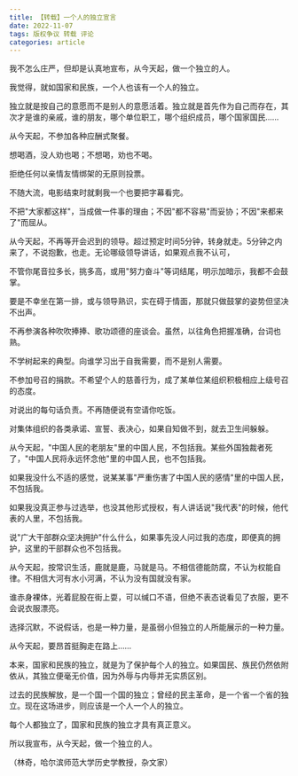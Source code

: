 ```yaml
---
title: 【转载】一个人的独立宣言
date: 2022-11-07
tags: 版权争议 转载 评论
categories: article
---
```


我不怎么庄严，但却是认真地宣布，从今天起，做一个独立的人。

我觉得，就如国家和民族，一个人也该有一个人的独立。

独立就是按自己的意愿而不是别人的意愿活着。独立就是首先作为自己而存在，其次才是谁的亲戚，谁的朋友，哪个单位职工，哪个组织成员，哪个国家国民……

从今天起，不参加各种应酬式聚餐。

想喝酒，没人劝也喝；不想喝，劝也不喝。

拒绝任何以亲情友情绑架的无原则投票。

不随大流，电影结束时就剩我一个也要把字幕看完。

不把"大家都这样"，当成做一件事的理由；不因"都不容易"而妥协；不因"来都来了"而屈从。

从今天起，不再等开会迟到的领导。超过预定时间5分钟，转身就走。5分钟之内来了，不说抱歉，也走。无论哪级领导讲话，如果观点我不认可，

不管你尾音拉多长，挑多高，或用"努力奋斗"等词结尾，明示加暗示，我都不会鼓掌。

要是不幸坐在第一排，或与领导熟识，实在碍于情面，那就只做鼓掌的姿势但坚决不出声。

不再参演各种吹吹捧捧、歌功颂德的座谈会。虽然，以往角色把握准确，台词也熟。

不学树起来的典型。向谁学习出于自我需要，而不是别人需要。

不参加号召的捐款。不希望个人的慈善行为，成了某单位某组织积极相应上级号召的态度。

对说出的每句话负责。不再随便说有空请你吃饭。

对集体组织的各类承诺、宣誓、表决心，如果自知做不到，就去卫生间躲躲。

从今天起，"中国人民的老朋友"里的中国人民，不包括我。某些外国独裁者死了，"中国人民将永远怀念他"里的中国人民，也不包括我。

如果我没什么不适的感觉，说某某事"严重伤害了中国人民的感情"里的中国人民，不包括我。

如果我没真正参与过选举，也没其他形式授权，有人讲话说"我代表"的时候，他代表的人里，不包括我。

说"广大干部群众坚决拥护"什么什么，如果事先没人问过我的态度，即便真的拥护，这里的干部群众也不包括我。

从今天起，按常识生活，鹿就是鹿，马就是马。不相信德能防腐，不认为权能自律。不相信大河有水小河满，不认为没有国就没有家。

谁赤身裸体，光着屁股在街上耍，可以缄口不语，但绝不表态说看见了衣服，更不会说衣服漂亮。

选择沉默，不说假话，也是一种力量，是虽弱小但独立的人所能展示的一种力量。

从今天起，要昂首挺胸走在路上……

本来，国家和民族的独立，就是为了保护每个人的独立。如果国民、族民仍然依附依从，其独立便毫无价值，因为外辱与内辱并无实质区别。

过去的民族解放，是一个国一个国的独立；曾经的民主革命，是一个省一个省的独立。现在这场进步，则应该是一个人一个人的独立。

每个人都独立了，国家和民族的独立才具有真正意义。

所以我宣布，从今天起，做一个独立的人。

（林奇，哈尔滨师范大学历史学教授，杂文家）

<!-- https://chinadigitaltimes.net/chinese/689307.html -->
